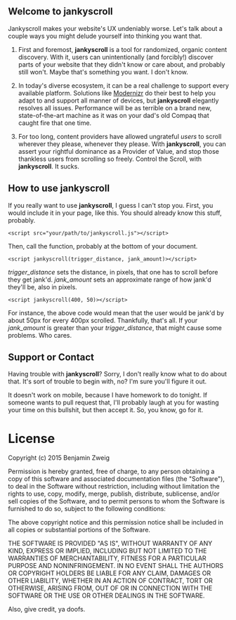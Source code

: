 ## [<span class="octicon octicon-link"></span>](#welcome-to-github-pages)Welcome to **jankyscroll**

Jankyscroll makes your website's UX undeniably worse. Let's talk about a couple ways you might delude yourself into thinking you want that.

1.  First and foremost, **jankyscroll** is a tool for randomized, organic content discovery. With it, users can unintentionally (and forcibly!) discover parts of your website that they didn't know or care about, and probably still won't. Maybe that's something you want. I don't know.

2.  In today's diverse ecosystem, it can be a real challenge to support every available platform. Solutions like [Modernizr](http://modernizr.com/) do their best to help you adapt to and support all manner of devices, but **jankyscroll** elegantly resolves all issues. Performance will be as terrible on a brand new, state-of-the-art machine as it was on your dad's old Compaq that caught fire that one time.

3.  For too long, content providers have allowed ungrateful _users_ to scroll wherever they please, whenever they please. With **jankyscroll**, you can assert your rightful dominance as a Provider of Value, and stop those thankless users from scrolling so freely. Control the Scroll, with **jankyscroll**. It sucks.

## [<span class="octicon octicon-link"></span>](#how-to)How to use **jankyscroll**

If you really want to use **jankyscroll**, I guess I can't stop you. First, you would include it in your page, like this. You should already know this stuff, probably.

    <script src="your/path/to/jankyscroll.js"></script>

Then, call the function, probably at the bottom of your document.

    <script jankyscroll(trigger_distance, jank_amount)></script>

_trigger_distance_ sets the distance, in pixels, that one has to scroll before they get jank'd. _jank_amount_ sets an approximate range of how jank'd they'll be, also in pixels.

    <script jankyscroll(400, 50)></script>

For instance, the above code would mean that the user would be jank'd by about 50px for every 400px scrolled. Thankfully, that's all. If your _jank_amount_ is greater than your _trigger_distance_, that might cause some problems. Who cares.

## [<span class="octicon octicon-link"></span>](#support-or-contact)Support or Contact

Having trouble with **jankyscroll**? Sorry, I don't really know what to do about that. It's sort of trouble to begin with, no? I'm sure you'll figure it out.

It doesn't work on mobile, because I have homework to do tonight. If someone wants to pull request that, I'll probably laugh at you for wasting your time on this bullshit, but then accept it. So, you know, go for it.


# License
Copyright (c) 2015 Benjamin Zweig

Permission is hereby granted, free of charge, to any person obtaining a copy of this software and associated documentation files (the "Software"), to deal in the Software without restriction, including without limitation the rights to use, copy, modify, merge, publish, distribute, sublicense, and/or sell copies of the Software, and to permit persons to whom the Software is furnished to do so, subject to the following conditions:

The above copyright notice and this permission notice shall be included in all copies or substantial portions of the Software.

THE SOFTWARE IS PROVIDED "AS IS", WITHOUT WARRANTY OF ANY KIND, EXPRESS OR IMPLIED, INCLUDING BUT NOT LIMITED TO THE WARRANTIES OF MERCHANTABILITY, FITNESS FOR A PARTICULAR PURPOSE AND NONINFRINGEMENT. IN NO EVENT SHALL THE AUTHORS OR COPYRIGHT HOLDERS BE LIABLE FOR ANY CLAIM, DAMAGES OR OTHER LIABILITY, WHETHER IN AN ACTION OF CONTRACT, TORT OR OTHERWISE, ARISING FROM, OUT OF OR IN CONNECTION WITH THE SOFTWARE OR THE USE OR OTHER DEALINGS IN THE SOFTWARE.

Also, give credit, ya doofs.
